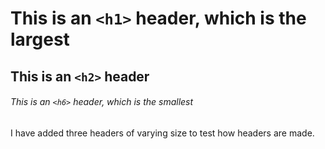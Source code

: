 # This is an `<h1>` header, which is the largest
## This is an `<h2>` header
###### This is an `<h6>` header, which is the smallest

I have added three headers of varying size to test how headers are made.
